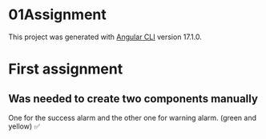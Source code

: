 # 01Assignment

This project was generated with [Angular CLI](https://github.com/angular/angular-cli) version 17.1.0.

# First assignment

## Was needed to create two components manually

One for the success alarm and the other one for warning alarm. (green and yellow) ✅
